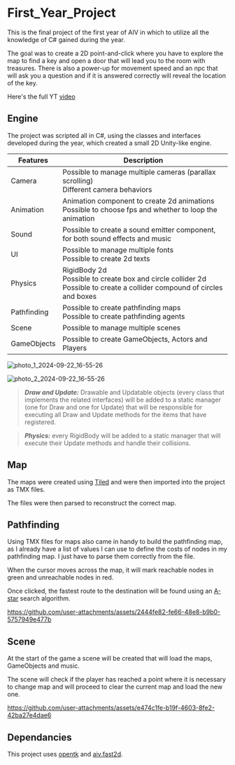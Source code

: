 # First_Year_Project

This is the final project of the first year of AIV in which to utilize all the knowledge of C# gained during the year.

The goal was to create a 2D point-and-click where you have to explore the map to find a key and open a door that will lead you to the room with treasures. There is also a power-up for movement speed and an npc that will ask you a question and if it is answered correctly will reveal the location of the key.

Here's the full YT [video](https://www.youtube.com/watch?v=fLkiEce2PEA)

## Engine

The project was scripted all in C#, using the classes and interfaces developed during the year, which created a small 2D Unity-like engine.

| **Features** | **Description**                                                                                                              |
|--------------|------------------------------------------------------------------------------------------------------------------------------|
| Camera       | Possible to manage multiple cameras (parallax scrolling)<br>Different camera behaviors                                       |
| Animation    | Animation component to create 2d animations <br>Possible to choose fps and whether to loop the animation                     |
| Sound        | Possible to create a sound emitter component, <br>for both sound effects and  music                                          |
| UI           | Possible to manage multiple fonts<br>Possible to create 2d texts                                                             |
| Physics      | RigidBody 2d<br>Possible to create box and circle collider 2d<br>Possible to create a collider compound of circles and boxes |
| Pathfinding  | Possible to create pathfinding maps<br>Possible to create pathfinding agents                                                |
| Scene        | Possible to manage multiple scenes                                                                                           |
| GameObjects  | Possible to create GameObjects, Actors and Players                                                                           |

    
![photo_1_2024-09-22_16-55-26](https://github.com/user-attachments/assets/1c607b84-6975-4e46-b966-10fc77499eb9) 

![photo_2_2024-09-22_16-55-26](https://github.com/user-attachments/assets/31384168-da3b-43ed-adc5-a3e7015a8de5)

> **_Draw and Update:_**  Drawable and Updatable objects (every class that implements the related interfaces) will be added to a static manager (one for Draw and one for Update) that will be responsible for executing all Draw and Update methods for the items that have registered.


> **_Physics:_**  every RigidBody will be added to a static manager that will execute their Update methods and handle their collisions.


## Map

The maps were created using [Tiled](https://www.mapeditor.org/) and were then imported into the project as TMX files.

The files were then parsed to reconstruct the correct map.

## Pathfinding

Using TMX files for maps also came in handy to build the pathfinding map, as I already have a list of values I can use to define the costs of nodes in my pathfinding map. I just have to parse them correctly from the file.

When the cursor moves across the map, it will mark reachable nodes in green and unreachable nodes in red.

Once clicked, the fastest route to the destination will be found using an [A-star](https://en.wikipedia.org/wiki/A*_search_algorithm) search algorithm.




https://github.com/user-attachments/assets/2444fe82-fe66-48e8-b9b0-5757949e477b





## Scene

At the start of the game a scene will be created that will load the maps, GameObjects and music.

The scene will check if the player has reached a point where it is necessary to change map and will proceed to clear the current map and load the new one.



https://github.com/user-attachments/assets/e474c1fe-b19f-4603-8fe2-42ba27e4dae6


## Dependancies

This project uses [opentk](https://github.com/opentk/opentk) and [aiv.fast2d](https://github.com/aiv01/aiv-fast2d).























